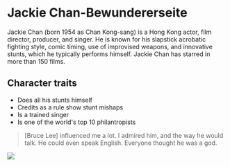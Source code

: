 # Jackie Chan-Bewundererseite

Jackie Chan (born 1954 as Chan Kong-sang) is a Hong Kong actor, film director, producer, and singer. He is known for his slapstick acrobatic fighting style, comic timing, use of improvised weapons, and innovative stunts, which he typically performs himself. Jackie Chan has starred in more than 150 films.

## Character traits
* Does all his stunts himself
* Credits as a rule show stunt mishaps  
* Is a trained singer
* Is one of the world's top 10 philantropists

> \[Bruce Lee\] influenced me a lot. I admired him, and the way he would talk. 
> He could even speak English. Everyone thought he was a god.

<img src="https://upload.wikimedia.org/wikipedia/commons/0/0d/Jackie_Chan_TIFF_2005.jpg" />